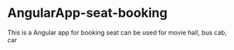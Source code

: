 # AngularApp-seat-booking
This is a Angular app for booking seat can be used for movie hall, bus cab, car 
